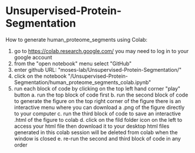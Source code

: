 # Unsupervised-Protein-Segmentation


How to generate human_proteome_segments using Colab:

1. go to https://colab.research.google.com/ 
    you may need to log in to your google account
2. from the "open notebook" menu select "GitHub"
3. enter github URL: "moses-lab/Unsupervised-Protein-Segmentation/"
4. click on the notebook "/Unsupervised-Protein-Segmentation/human_proteome_segments_colab.ipynb"
5. run each block of code by clicking on the top left hand corner "play" button
    a. run the top block of code first
    b. run the second block of code to generate the figure
        on the top right corner of the figure there is an interactive menu where you can download a .png of the figure directly to your computer
    c. run the third block of code to save an interactive .html of the figure to colab 
    d. click on the fild folder icon on the left to access your html file then download it to your desktop
        html files generated in this colab session will be deleted from colab when the window is closed
    e. re-run the second and third block of code in any order



